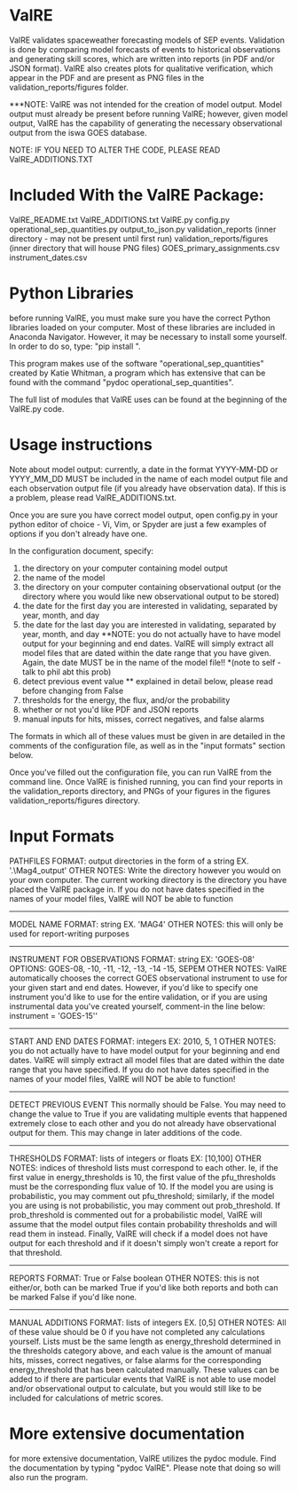 # ValRE

ValRE validates spaceweather forecasting models of SEP events. Validation is done by
comparing model forecasts of events to historical observations and generating skill scores,
which are written into reports (in PDF and/or JSON format). ValRE also creates plots
for qualitative verification, which appear in the PDF and are present as PNG files in the
validation_reports/figures folder.

***NOTE: ValRE was not intended for the creation of model output. Model output must already
be present before running ValRE; however, given model output, ValRE has the capability of
generating the necessary observational output from the iswa GOES database.

NOTE: IF YOU NEED TO ALTER THE CODE, PLEASE READ ValRE_ADDITIONS.TXT

Included With the ValRE Package:
================================
ValRE_README.txt
ValRE_ADDITIONS.txt
ValRE.py
config.py
operational_sep_quantities.py
output_to_json.py
validation_reports (inner directory - may not be present until first run)
validation_reports/figures (inner directory that will house PNG files)
GOES_primary_assignments.csv
instrument_dates.csv

Python Libraries
================
before running ValRE, you must make sure you have the correct Python libraries loaded on your computer.
Most of these libraries are included in Anaconda Navigator. However, it may be necessary to install some
yourself. In order to do so, type: "pip install <library>".

This program makes use of the software "operational_sep_quantities" created by Katie Whitman, a program
which has extensive that can be found with the command "pydoc operational_sep_quantities".

The full list of modules that ValRE uses can be found at the beginning of the ValRE.py code.

Usage instructions
==================
Note about model output: currently, a date in the format YYYY-MM-DD or YYYY_MM_DD MUST be included in the name of
each model output file and each observation output file (if you already have observation data). If this
is a problem, please read ValRE_ADDITIONS.txt.

Once you are sure you have correct model output, open config.py in your python editor of choice -
Vi, Vim, or Spyder are just a few examples of options if you don't already have one.

In the configuration document, specify:
1. the directory on your computer containing model output
2. the name of the model
3. the directory on your computer containing observational output (or the directory where you would like
   new observational output to be stored)
4. the date for the first day you are interested in validating, separated by year, month, and day
5. the date for the last day you are interested in validating, separated by year, month, and day
   **NOTE: you do not actually have to have model output for your beginning and end dates. ValRE will
   simply extract all model files that are dated within the date range that you have given. Again, the
   date MUST be in the name of the model file!! *(note to self - talk to phil abt this prob)
6. detect previous event value ** explained in detail below, please read before changing from False
7. thresholds for the energy, the flux, and/or the probability
8. whether or not you'd like PDF and JSON reports
9. manual inputs for hits, misses, correct negatives, and false alarms

The formats in which all of these values must be given in are detailed in the comments of the
configuration file, as well as in the "input formats" section below.

Once you've filled out the configuration file, you can run ValRE from the command line. Once ValRE is finished
running, you can find your reports in the validation_reports directory, and PNGs of your figures in the figures
validation_reports/figures directory.

Input Formats
=============
PATHFILES
FORMAT: output directories in the form of a string
EX. '.\Mag4_output'
OTHER NOTES: Write the directory however you would on your own computer.
The current working directory is the directory you have placed the ValRE package in.
If you do not have dates specified in the names
of your model files, ValRE will NOT be able to function

---
MODEL NAME
FORMAT: string
EX. 'MAG4'
OTHER NOTES: this will only be used for report-writing purposes

---
INSTRUMENT FOR OBSERVATIONS
FORMAT: string
EX: 'GOES-08'
OPTIONS: GOES-08, -10, -11, -12, -13, -14 -15, SEPEM
OTHER NOTES: ValRE automatically chooses the correct GOES observational instrument to
use for your given start and end dates. However, if you'd like to specify one instrument
you'd like to use for the entire validation, or if you are using instrumental data
you've created yourself, comment-in the line below:
instrument = 'GOES-15''

---
START AND END DATES
FORMAT: integers
EX: 2010, 5, 1
OTHER NOTES: you do not actually have to have model output for your beginning and
end dates. ValRE will simply extract all model files that are dated within the date
range that you have specified. If you do not have dates specified in the names
of your model files, ValRE will NOT be able to function!

---
DETECT PREVIOUS EVENT
This normally should be False. You may need to change the value to True if you are validating multiple events that happened extremely 
close to each other and you do not already have observational output for them. This may change in later additions of the code.

---
THRESHOLDS
FORMAT: lists of integers or floats
EX: [10,100]
OTHER NOTES: indices of threshold lists must correspond to each other. Ie, if the first
value in energy_thresholds is 10, the first value of the pfu_thresholds must be the
corresponding flux value of 10. If the model you are using is probabilistic, you may
comment out pfu_threshold; similarly, if the model you are using is not probabilistic,
you may comment out prob_threshold. If prob_threshold is commented out for a
probabilistic model, ValRE will assume that the model output files contain probability
thresholds and will read them in instead.
Finally, ValRE will check if a model does not have output for each threshold and
if it doesn't simply won't create a report for that threshold.

---
REPORTS 
FORMAT: True or False boolean
OTHER NOTES: this is not either/or, both can be marked True if you'd like both reports
and both can be marked False if you'd like none.

---
MANUAL ADDITIONS
FORMAT: lists of integers
EX. [0,5]
OTHER NOTES: All of these value should be 0 if you have not completed any calculations yourself. Lists must be the same length as 
energy_threshold determined in the thresholds category above, and each value is the amount of manual hits, misses, correct negatives, or 
false alarms for the corresponding energy_threshold that has been calculated manually. These values can be added to if there are 
particular events that ValRE is not able to use model and/or observational output to calculate, but you would still like to be included 
for calculations of metric scores.

More extensive documentation
============================
for more extensive documentation, ValRE utilizes the pydoc module. Find the documentation by typing
"pydoc ValRE". Please note that doing so will also run the program. 
